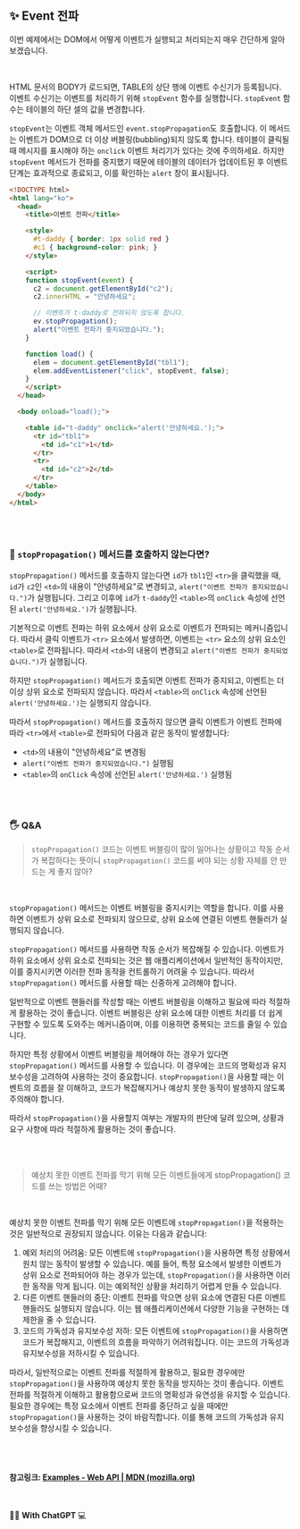 ## ✨ Event 전파

 이번 예제에서는 DOM에서 어떻게 이벤트가 실행되고 처리되는지 매우 간단하게 알아보겠습니다.

<br>

 HTML 문서의 BODY가 로드되면, TABLE의 상단 행에 이벤트 수신기가 등록됩니다. 이벤트 수신기는 이벤트를 처리하기 위해 `stopEvent` 함수를 실행합니다. `stopEvent` 함수는 테이블의 하단 셀의 값을 변경합니다. 

 `stopEvent`는 이벤트 객체 메서드인 `event.stopPropagation`도 호출합니다. 이 메서드는 이벤트가 DOM으로 더 이상 버블링(bubbling)되지 않도록 합니다. 테이블이 클릭될 때 메시지를 표시해야 하는 `onclick` 이벤트 처리기가 있다는 것에 주의하세요. 하지만 `stopEvent` 메서드가 전파를 중지했기 때문에 테이블의 데이터가 업데이트된 후 이벤트 단계는 효과적으로 종료되고, 이를 확인하는 `alert` 창이 표시됩니다.  

```html
<!DOCTYPE html>
<html lang="ko">
  <head>
    <title>이벤트 전파</title>

    <style>
      #t-daddy { border: 1px solid red }
      #c1 { background-color: pink; }
    </style>

    <script>
    function stopEvent(event) {
      c2 = document.getElementById("c2");
      c2.innerHTML = "안녕하세요";

      // 이벤트가 t-daddy로 전파되지 않도록 합니다.
      ev.stopPropagation();
      alert("이벤트 전파가 중지되었습니다.");
    }

    function load() {
      elem = document.getElementById("tbl1");
      elem.addEventListener("click", stopEvent, false);
    }
    </script>
  </head>

  <body onload="load();">

    <table id="t-daddy" onclick="alert('안녕하세요.');">
      <tr id="tbl1">
        <td id="c1">1</td>
      </tr>
      <tr>
        <td id="c2">2</td>
      </tr>
    </table>
  </body>
</html>
```

<br>

<br>

### 🤔 `stopPropagation()` 메서드를 호출하지 않는다면?

 `stopPropagation()` 메서드를 호출하지 않는다면 `id`가 `tbl1`인 `<tr>`을 클릭했을 때, `id`가 `c2`인 `<td>`의 내용이 "안녕하세요"로 변경되고, `alert("이벤트 전파가 중지되었습니다.")`가 실행됩니다. 그리고 이후에 `id`가 `t-daddy`인 `<table>`의 `onClick` 속성에 선언된 `alert('안녕하세요.')`가 실행됩니다.

 기본적으로 이벤트 전파는 하위 요소에서 상위 요소로 이벤트가 전파되는 메커니즘입니다. 따라서 클릭 이벤트가 `<tr>` 요소에서 발생하면, 이벤트는 `<tr>` 요소의 상위 요소인 `<table>`로 전파됩니다. 따라서 `<td>`의 내용이 변경되고 `alert("이벤트 전파가 중지되었습니다.")`가 실행됩니다.

 하지만 `stopPropagation()` 메서드가 호출되면 이벤트 전파가 중지되고, 이벤트는 더 이상 상위 요소로 전파되지 않습니다. 따라서 `<table>`의 `onClick` 속성에 선언된 `alert('안녕하세요.')`는 실행되지 않습니다.

 따라서 `stopPropagation()` 메서드를 호출하지 않으면 클릭 이벤트가 이벤트 전파에 따라 `<tr>`에서 `<table>`로 전파되어 다음과 같은 동작이 발생합니다:

- `<td>`의 내용이 "안녕하세요"로 변경됨
- `alert("이벤트 전파가 중지되었습니다.")` 실행됨
- `<table>`의 `onClick` 속성에 선언된 `alert('안녕하세요.')` 실행됨

<br>

<br>

### 🖐️ Q&A

> `stopPropagation()` 코드는 이벤트 버블링이 많이 일어나는 상황이고 작동 순서가 복잡하다는 뜻이니 `stopPropagation()` 코드를 써야 되는 상황 자체를 안 만드는 게 좋지 않아?

<br>

 `stopPropagation()` 메서드는 이벤트 버블링을 중지시키는 역할을 합니다. 이를 사용하면 이벤트가 상위 요소로 전파되지 않으므로, 상위 요소에 연결된 이벤트 핸들러가 실행되지 않습니다. 

`stopPropagation()` 메서드를 사용하면 작동 순서가 복잡해질 수 있습니다. 이벤트가 하위 요소에서 상위 요소로 전파되는 것은 웹 애플리케이션에서 일반적인 동작이지만, 이를 중지시키면 이러한 전파 동작을 컨트롤하기 어려울 수 있습니다. 따라서 `stopPropagation()` 메서드를 사용할 때는 신중하게 고려해야 합니다.

 일반적으로 이벤트 핸들러를 작성할 때는 이벤트 버블링을 이해하고 필요에 따라 적절하게 활용하는 것이 좋습니다. 이벤트 버블링은 상위 요소에 대한 이벤트 처리를 더 쉽게 구현할 수 있도록 도와주는 메커니즘이며, 이를 이용하면 중복되는 코드를 줄일 수 있습니다.

  하지만 특정 상황에서 이벤트 버블링을 제어해야 하는 경우가 있다면 `stopPropagation()` 메서드를 사용할 수 있습니다. 이 경우에는 코드의 명확성과 유지보수성을 고려하여 사용하는 것이 중요합니다. `stopPropagation()`을 사용할 때는 이벤트의 흐름을 잘 이해하고, 코드가 복잡해지거나 예상치 못한 동작이 발생하지 않도록 주의해야 합니다.

 따라서 `stopPropagation()`을 사용할지 여부는 개발자의 판단에 달려 있으며, 상황과 요구 사항에 따라 적절하게 활용하는 것이 좋습니다.

<br>

<br>

> 예상치 못한 이벤트 전파를 막기 위해 모든 이벤트들에게 stopPropagation() 코드를 쓰는 방법은 어때?

<br>

 예상치 못한 이벤트 전파를 막기 위해 모든 이벤트에 `stopPropagation()`을 적용하는 것은 일반적으로 권장되지 않습니다. 이유는 다음과 같습니다: 

1. 예외 처리의 어려움: 모든 이벤트에 `stopPropagation()`을 사용하면 특정 상황에서 원치 않는 동작이 발생할 수 있습니다. 예를 들어, 특정 요소에서 발생한 이벤트가 상위 요소로 전파되어야 하는 경우가 있는데, `stopPropagation()`을 사용하면 이러한 동작을 막게 됩니다. 이는 예외적인 상황을 처리하기 어렵게 만들 수 있습니다. 
2. 다른 이벤트 핸들러의 중단: 이벤트 전파를 막으면 상위 요소에 연결된 다른 이벤트 핸들러도 실행되지 않습니다. 이는 웹 애플리케이션에서 다양한 기능을 구현하는 데 제한을 줄 수 있습니다. 
3. 코드의 가독성과 유지보수성 저하: 모든 이벤트에 `stopPropagation()`을 사용하면 코드가 복잡해지고, 이벤트의 흐름을 파악하기 어려워집니다. 이는 코드의 가독성과 유지보수성을 저하시킬 수 있습니다.

 따라서, 일반적으로는 이벤트 전파를 적절하게 활용하고, 필요한 경우에만 `stopPropagation()`을 사용하여 예상치 못한 동작을 방지하는 것이 좋습니다. 이벤트 전파를 적절하게 이해하고 활용함으로써 코드의 명확성과 유연성을 유지할 수 있습니다. 필요한 경우에는 특정 요소에서 이벤트 전파를 중단하고 싶을 때에만 `stopPropagation()`을 사용하는 것이 바람직합니다. 이를 통해 코드의 가독성과 유지보수성을 향상시킬 수 있습니다.

<br>

<br>

#### 참고링크: [Examples - Web API | MDN (mozilla.org)](https://developer.mozilla.org/ko/docs/Web/API/Document_Object_Model/Examples#example_5_event_propagation)

<br>

👨‍🏫 **With ChatGPT** 💻

<br>